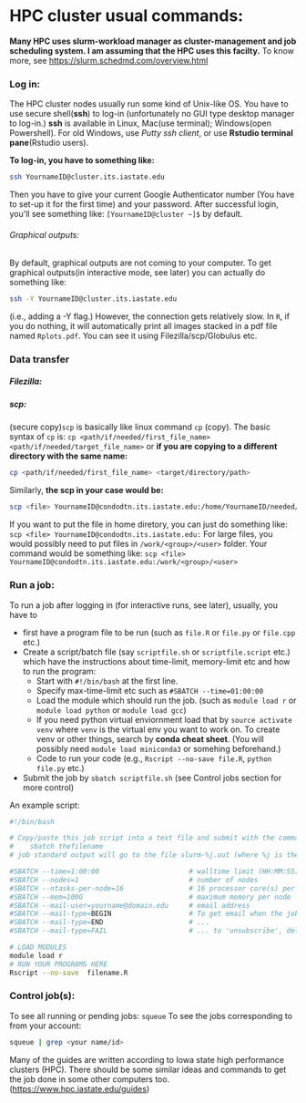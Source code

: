 # HPC cluster usual commands:

**Many HPC uses slurm-workload manager as cluster-management and job scheduling system. 
I am assuming that the HPC uses this facilty.**
To know more, see https://slurm.schedmd.com/overview.html


### Log in:
The HPC cluster nodes usually run some kind of Unix-like OS. You have to use secure shell(**ssh**) to log-in (unfortunately no GUI type desktop manager to log-in.) **ssh** is available in Linux, Mac(use terminal); Windows(open Powershell). For old Windows, use *Putty ssh client*, or use **Rstudio terminal pane**(Rstudio users).

**To log-in, you have to something like:**
```bash
ssh YournameID@cluster.its.iastate.edu
```
Then you have to give your current Google Authenticator number (You have to set-up it for the first time) and your password. 
After successful login, you'll see something like: `[YournameID@cluster ~]$` by default. 



###### Graphical outputs: 
By default, graphical outputs are not coming to your computer. To get graphical outputs(in interactive mode, see later) you can actually do something like: 
```bash
ssh -Y YournameID@cluster.its.iastate.edu
```
(i.e., adding a -Y flag.) However, the connection gets relatively slow. 
In `R`, if you do nothing, it will automatically print all images stacked in a pdf file named `Rplots.pdf`. You can see it using Filezilla/scp/Globulus etc. 


### Data transfer

##### Filezilla:


##### scp: 
(secure copy)`scp` is basically like linux command `cp` (copy). The basic syntax of `cp` is:
`cp <path/if/needed/first_file_name> <path/if/needed/target_file_name>`
or **if you are copying to a different directory with the same name:**
```bash
cp <path/if/needed/first_file_name> <target/directory/path>
```

Similarly, **the scp in your case would be:**
```bash
scp <file> YournameID@condodtn.its.iastate.edu:/home/YournameID/needed/path/target_filename 
```
If you want to put the file in home diretory, you can just do something like: `scp <file> YournameID@condodtn.its.iastate.edu:`
For large files, you would possibly need to put files in `/work/<group>/<user>` folder. Your command would be something like:
`scp <file> YournameID@condodtn.its.iastate.edu:/work/<group>/<user>`




### Run a job:
To run a job after logging in (for interactive runs, see later), usually, you have to 
 - first have a program file to be run (such as `file.R` or `file.py` or `file.cpp` etc.)
 - Create a script/batch file (say `scriptfile.sh` or `scriptfile.script` etc.) which have the instructions about time-limit, memory-limit etc and how to run the program:
	 - Start with `#!/bin/bash` at the first line. 
	 - Specify max-time-limit etc such as `#SBATCH --time=01:00:00`
	 - Load the module which should run the job. (such as `module load r` or `module load python` or `module load gcc`)
	 - If you need python virtual enviornment load that by `source activate venv` where `venv` is the virtual env you want to work on. To create venv or other things, search by **conda cheat sheet**. (You will possibly need `module load miniconda3` or somehing beforehand.)
	 - Code to run your code (e.g., `Rscript --no-save file.R`, `python file.py` etc.)
 - Submit the job by `sbatch scriptfile.sh` (see Control jobs section for more control)


An example script:
```bash
#!/bin/bash

# Copy/paste this job script into a text file and submit with the command:
#    sbatch thefilename
# job standard output will go to the file slurm-%j.out (where %j is the job ID)

#SBATCH --time=1:00:00   					# walltime limit (HH:MM:SS); (required)
#SBATCH --nodes=1   						# number of nodes
#SBATCH --ntasks-per-node=16   				# 16 processor core(s) per node 
#SBATCH --mem=100G   						# maximum memory per node
#SBATCH --mail-user=yourname@domain.edu   	# email address
#SBATCH --mail-type=BEGIN					# To get email when the job starts
#SBATCH --mail-type=END						# ...
#SBATCH --mail-type=FAIL					# ... to 'unsubscribe', delete the corresponding line(s)

# LOAD MODULES 
module load r 
# RUN YOUR PROGRAMS HERE 
Rscript --no-save  filename.R
```


### Control job(s):
To see all running or pending jobs:
`squeue`
To see the jobs corresponding to from your account:
```bash
squeue | grep <your name/id>
```




Many of the guides are written according to Iowa state high performance clusters (HPC).
There should be some similar ideas and commands to get the job done in some other computers too.
(https://www.hpc.iastate.edu/guides)

